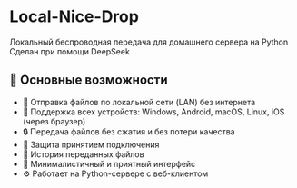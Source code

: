 # Local-Nice-Drop
Локальный беспроводная передача для домашнего сервера на Python 
Сделан при помощи DeepSeek
## 🚀 Основные возможности

- 📡 Отправка файлов по локальной сети (LAN) без интернета  
- 📱 Поддержка всех устройств: Windows, Android, macOS, Linux, iOS (через браузер)  
- 🔒 Передача файлов без сжатия и без потери качества  
- 🔐 Защита принятием подключения 
- 💾 История переданных файлов  
- 🎨 Минималистичный и приятный интерфейс  
- ⚙️ Работает на Python-сервере с веб-клиентом  
